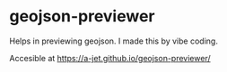 # geojson-previewer

Helps in previewing geojson. I made this by vibe coding.

Accesible at https://a-jet.github.io/geojson-previewer/
